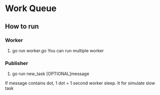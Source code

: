 # Work Queue

## How to run
### Worker
1. go run worker.go
You can run multiple worker

### Publisher
1. go run new_task [OPTIONAL]message

If message contains dot, 1 dot = 1 second worker sleep. It for simulate slow task
